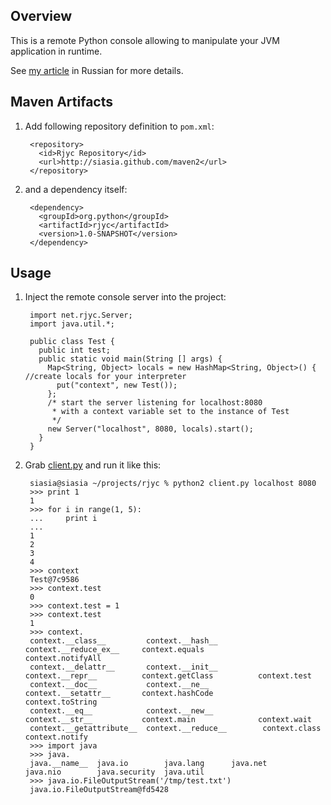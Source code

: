 ## Overview

This is a remote Python console allowing to manipulate your JVM application in runtime. 

See [my article](http://devnest.blogspot.com/2010/10/jython.html) in Russian for more details.

## Maven Artifacts

1. Add following repository definition to `pom.xml`:
    
        <repository>
          <id>Rjyc Repository</id>
          <url>http://siasia.github.com/maven2</url>
        </repository>
				
2. and a dependency itself:

        <dependency>
          <groupId>org.python</groupId>
          <artifactId>rjyc</artifactId>
          <version>1.0-SNAPSHOT</version>
        </dependency>

## Usage

1. Inject the remote console server into the project:

        import net.rjyc.Server;
        import java.util.*;

        public class Test {
          public int test;
          public static void main(String [] args) {
            Map<String, Object> locals = new HashMap<String, Object>() { //create locals for your interpreter
              put("context", new Test());
            };
            /* start the server listening for localhost:8080 
             * with a context variable set to the instance of Test
             */
            new Server("localhost", 8080, locals).start(); 
          }
        }
2. Grab [client.py](https://github.com/siasia/rjyc/raw/master/client.py) and run it like this:

        siasia@siasia ~/projects/rjyc % python2 client.py localhost 8080
        >>> print 1
        1
        >>> for i in range(1, 5):
        ...     print i
        ... 
        1
        2
        3
        4
        >>> context
        Test@7c9586
        >>> context.test
        0
        >>> context.test = 1
        >>> context.test
        1
        >>> context.
        context.__class__         context.__hash__          context.__reduce_ex__     context.equals            context.notifyAll
        context.__delattr__       context.__init__          context.__repr__          context.getClass          context.test
        context.__doc__           context.__ne__            context.__setattr__       context.hashCode          context.toString
        context.__eq__            context.__new__           context.__str__           context.main              context.wait
        context.__getattribute__  context.__reduce__        context.class             context.notify            
        >>> import java
        >>> java.
        java.__name__  java.io        java.lang      java.net       java.nio        java.security  java.util      
        >>> java.io.FileOutputStream('/tmp/test.txt')
        java.io.FileOutputStream@fd5428
